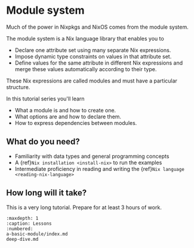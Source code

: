 # Module system

Much of the power in Nixpkgs and NixOS comes from the module system.

The module system is a Nix language library that enables you to
- Declare one attribute set using many separate Nix expressions.
- Impose dynamic type constraints on values in that attribute set.
- Define values for the same attribute in different Nix expressions and merge these values automatically according to their type.

These Nix expressions are called modules and must have a particular structure.

In this tutorial series you'll learn
- What a module is and how to create one.
- What options are and how to declare them.
- How to express dependencies between modules.

## What do you need?

- Familiarity with data types and general programming concepts
- A {ref}`Nix installation <install-nix>` to run the examples
- Intermediate proficiency in reading and writing the {ref}`Nix language <reading-nix-language>`

## How long will it take?

This is a very long tutorial.
Prepare for at least 3 hours of work.

```{toctree}
:maxdepth: 1
:caption: Lessons
:numbered:
a-basic-module/index.md
deep-dive.md
```
